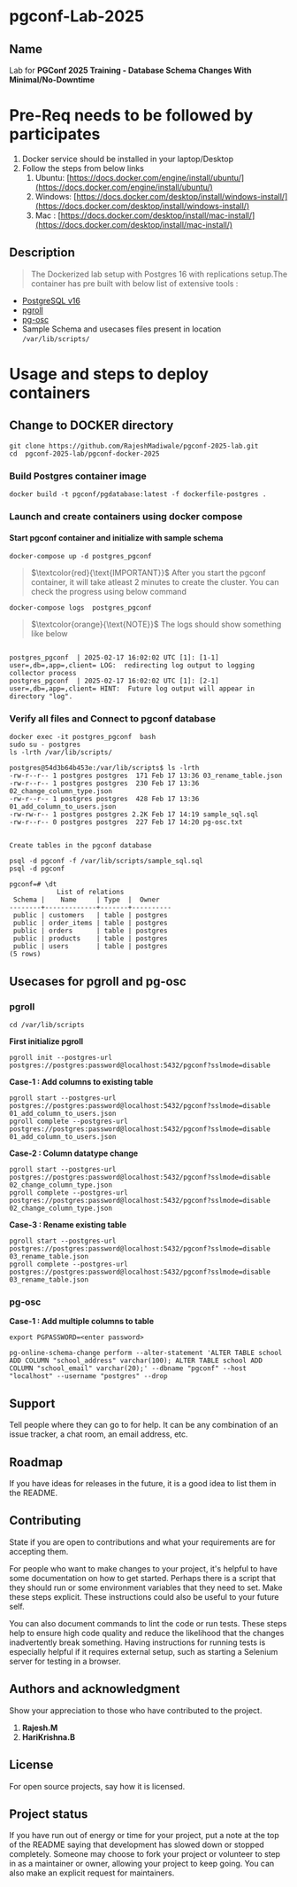 # pgconf-Lab-2025

## Name
Lab for __PGConf 2025 Training - Database Schema Changes With Minimal/No-Downtime__

# Pre-Req needs to be followed by participates  
1. Docker service should be installed in your laptop/Desktop
2. Follow the steps from below links
    1. Ubuntu: [https://docs.docker.com/engine/install/ubuntu/](https://docs.docker.com/engine/install/ubuntu/)
    2. Windows: [https://docs.docker.com/desktop/install/windows-install/](https://docs.docker.com/desktop/install/windows-install/)
    3. Mac : [https://docs.docker.com/desktop/install/mac-install/](https://docs.docker.com/desktop/install/mac-install/)

## Description

>The Dockerized lab setup with Postgres 16 with replications setup.The container has pre built with below list of extensive tools :

* [PostgreSQL v16](https://www.postgresql.org/docs/16/index.html)
* [pgroll](https://github.com/xataio/pgroll)
* [pg-osc](https://github.com/shayonj/pg-osc)
* Sample Schema and usecases files present in location ```/var/lib/scripts/```


# Usage and steps to deploy containers

## Change to DOCKER directory
```
git clone https://github.com/RajeshMadiwale/pgconf-2025-lab.git
cd  pgconf-2025-lab/pgconf-docker-2025
```
### Build Postgres container image 

```
docker build -t pgconf/pgdatabase:latest -f dockerfile-postgres .

```

### Launch and create containers using docker compose 

#### Start pgconf container and initialize with sample schema 


```
docker-compose up -d postgres_pgconf
```

<!-- Adding Blockquote --> 
> $`\textcolor{red}{\text{IMPORTANT}}`$ After you start the pgconf container, it will take atleast 2 minutes to create the cluster.
You can check the progress using below command 

```
docker-compose logs  postgres_pgconf

```
<!-- Adding Blockquote --> 
> $`\textcolor{orange}{\text{NOTE}}`$ The logs should show something like below 
```

postgres_pgconf  | 2025-02-17 16:02:02 UTC [1]: [1-1] user=,db=,app=,client= LOG:  redirecting log output to logging collector process
postgres_pgconf  | 2025-02-17 16:02:02 UTC [1]: [2-1] user=,db=,app=,client= HINT:  Future log output will appear in directory "log".

```

### Verify all files and Connect to pgconf database

```
docker exec -it postgres_pgconf  bash
sudo su - postgres
ls -lrth /var/lib/scripts/

postgres@54d3b64b453e:/var/lib/scripts$ ls -lrth
-rw-r--r-- 1 postgres postgres  171 Feb 17 13:36 03_rename_table.json
-rw-r--r-- 1 postgres postgres  230 Feb 17 13:36 02_change_column_type.json
-rw-r--r-- 1 postgres postgres  428 Feb 17 13:36 01_add_column_to_users.json
-rw-rw-r-- 1 postgres postgres 2.2K Feb 17 14:19 sample_sql.sql
-rw-r--r-- 0 postgres postgres  227 Feb 17 14:20 pg-osc.txt


Create tables in the pgconf database 

psql -d pgconf -f /var/lib/scripts/sample_sql.sql
psql -d pgconf 

pgconf=# \dt
            List of relations
 Schema |    Name     | Type  |  Owner   
--------+-------------+-------+----------
 public | customers   | table | postgres
 public | order_items | table | postgres
 public | orders      | table | postgres
 public | products    | table | postgres
 public | users       | table | postgres
(5 rows)

```

## Usecases for pgroll and pg-osc

### pgroll

```
cd /var/lib/scripts

```

__First initialize pgroll__

```
pgroll init --postgres-url postgres://postgres:password@localhost:5432/pgconf?sslmode=disable
```

__Case-1 : Add columns to existing table__

```
pgroll start --postgres-url postgres://postgres:password@localhost:5432/pgconf?sslmode=disable 01_add_column_to_users.json
pgroll complete --postgres-url postgres://postgres:password@localhost:5432/pgconf?sslmode=disable 01_add_column_to_users.json
```
__Case-2 : Column datatype change__

```
pgroll start --postgres-url postgres://postgres:password@localhost:5432/pgconf?sslmode=disable 02_change_column_type.json
pgroll complete --postgres-url postgres://postgres:password@localhost:5432/pgconf?sslmode=disable 02_change_column_type.json
```

__Case-3 : Rename existing table__

```
pgroll start --postgres-url postgres://postgres:password@localhost:5432/pgconf?sslmode=disable 03_rename_table.json
pgroll complete --postgres-url postgres://postgres:password@localhost:5432/pgconf?sslmode=disable 03_rename_table.json

```

### pg-osc


__Case-1 : Add multiple columns to table__

```
export PGPASSWORD=<enter password>

pg-online-schema-change perform --alter-statement 'ALTER TABLE school ADD COLUMN "school_address" varchar(100); ALTER TABLE school ADD COLUMN "school_email" varchar(20);' --dbname "pgconf" --host "localhost" --username "postgres" --drop

```

## Support
Tell people where they can go to for help. It can be any combination of an issue tracker, a chat room, an email address, etc.

## Roadmap
If you have ideas for releases in the future, it is a good idea to list them in the README.

## Contributing
State if you are open to contributions and what your requirements are for accepting them.

For people who want to make changes to your project, it's helpful to have some documentation on how to get started. Perhaps there is a script that they should run or some environment variables that they need to set. Make these steps explicit. These instructions could also be useful to your future self.

You can also document commands to lint the code or run tests. These steps help to ensure high code quality and reduce the likelihood that the changes inadvertently break something. Having instructions for running tests is especially helpful if it requires external setup, such as starting a Selenium server for testing in a browser.

## Authors and acknowledgment
Show your appreciation to those who have contributed to the project.

1. __Rajesh.M__
2. __HariKrishna.B__

## License
For open source projects, say how it is licensed.

## Project status
If you have run out of energy or time for your project, put a note at the top of the README saying that development has slowed down or stopped completely. Someone may choose to fork your project or volunteer to step in as a maintainer or owner, allowing your project to keep going. You can also make an explicit request for maintainers.
